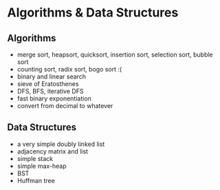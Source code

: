 # Algorithms & Data Structures

## Algorithms

- merge sort, heapsort, quicksort, insertion sort, selection sort, bubble sort
- counting sort, radix sort, bogo sort :(
- binary and linear search
- sieve of Eratosthenes
- DFS, BFS, iterative DFS
- fast binary exponentiation
- convert from decimal to whatever

## Data Structures

- a very simple doubly linked list
- adjacency matrix and list
- simple stack
- simple max-heap
- BST
- Huffman tree
